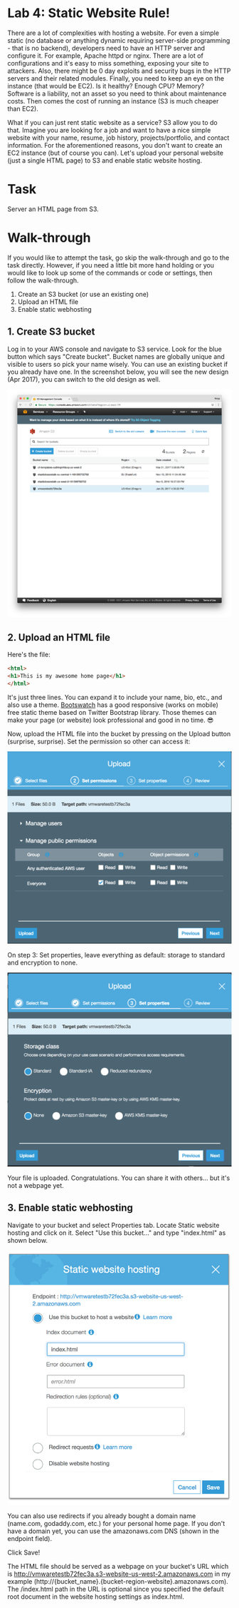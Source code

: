 # Lab 4: Static Website Rule!

There are a lot of complexities with hosting a website. For even a simple static (no database or anything dynamic requiring server-side programming - that is no backend), developers need to have an HTTP server and configure it. For example, Apache httpd or nginx. There are a lot of configurations and it's easy to miss something, exposing your site to attackers. Also, there might be 0 day exploits and security bugs in the HTTP servers and their related modules. Finally, you need to keep an eye on the instance (that would be EC2). Is it healthy? Enough CPU? Memory? Software is a liability, not an asset so you need to think about maintenance costs. Then comes the cost of running an instance (S3 is much cheaper than EC2). 

What if you can just rent static website as a service? S3 allow you to do that. Imagine you are looking for a job and want to have a nice simple website with your name, resume, job history, projects/portfolio, and contact information. For the aforementioned reasons, you don't want to create an EC2 instance (but of course you can). Let's upload your personal website (just a single HTML page) to S3 and enable static website hosting.


# Task

Server an HTML page from S3.


# Walk-through

If you would like to attempt the task, go skip the walk-through and go to the task directly. However, if you need a little bit more hand holding or you would like to look up some of the commands or code or settings, then follow the walk-through.

1. Create an S3 bucket (or use an existing one)
2. Upload an HTML file
3. Enable static webhosting

## 1. Create S3 bucket

Log in to your AWS console and navigate to S3 service. Look for the blue button which says "Create bucket".  Bucket names are globally unique and visible to users so pick your name wisely. You can use an existing bucket if you already have one. In the screenshot below, you will see the new design (Apr 2017), you can switch to the old design as well.

![](../images/s3-1.png)

## 2. Upload an HTML file

Here's the file:

```html
<html>
<h1>This is my awesome home page</h1>
</html>
```

It's just three lines. You can expand it to include your name, bio, etc., and also use a theme. [Bootswatch](https://bootswatch.com) has a good responsive (works on mobile) free static theme based on Twitter Bootstrap library. Those themes can make your page (or website) look professional and good in no time.  😎

Now, upload the HTML file into the bucket by pressing on the Upload button (surprise, surprise). Set the permission so other can access it:

![](../images/s3-3.png) 

On step 3: Set properties, leave everything as default: storage to standard and encryption to none.

![](../images/s3-4.png) 

Your file is uploaded. Congratulations. You can share it with others... but it's not a webpage yet.

## 3. Enable static webhosting

Navigate to your bucket and select Properties tab. Locate Static website hosting and click on it. Select "Use this bucket..." and type "index.html" as shown below.

![](../images/s3-5.png)

You can also use redirects if you already bought a domain name (name.com, godaddy.com, etc.) for your personal home page. If you don't have a domain yet, you can use the amazonaws.com DNS (shown in the endpoint field).

 Click Save! 

The HTML file should be served as a webpage on your bucket's URL which is http://vmwaretestb72fec3a.s3-website-us-west-2.amazonaws.com in my example (http://{bucket_name}.{bucket-region-website}.amazonaws.com). The /index.html path in the URL is optional since you specified the default root document in the website hosting settings as index.html.
